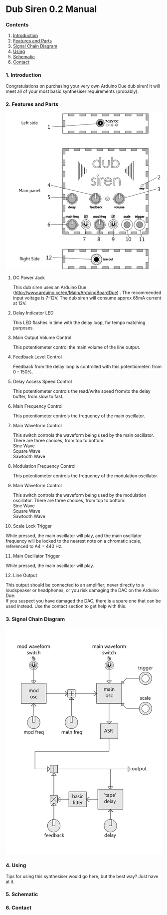 # Dub Siren 0.2 Manual

### Contents

1. [Introduction](/Dub%20Siren%20Manual.md#1-introduction)
2. [Features and Parts](/Dub%20Siren%20Manual.md#2-features-and-parts)
3. [Signal Chain Diagram](/Dub%20Siren%20Manual.md#3-signal-chain-diagram)
4. [Using](/Dub%20Siren%20Manual.md#4-using)
5. [Schematic](/Dub%20Siren%20Manual.md#5-schematic)
6. [Contact](/Dub%20Siren%20Manual.md#6-contact)

### 1. Introduction

Congratulations on purchasing your very own Arduino Due dub siren! It will meet all of your most basic synthesiser requirements (probably).

### 2. Features and Parts

![alt text](/Images/PartsDiagram.png "Features and Parts")

1. DC Power Jack

   This dub siren uses an Arduino Due (http://www.arduino.cc/en/Main/ArduinoBoardDue) . The recommended input voltage is 7-12V. The dub siren will consume approx 65mA current at 12V.  

2. Delay Indicator LED

   This LED flashes in time with the delay loop, for tempo matching purposes.

3. Main Output Volume Control

   This potentiometer control the main volume of the line output.

4. Feedback Level Control

   Feedback from the delay loop is controlled with this potentiometer: from 0 - 150%. 

5. Delay Access Speed Control

   This potentiometer controls the read/write speed from/to the delay buffer, from slow to fast.

6. Main Frequency Control

   This potentiometer controls the frequency of the main oscillator.

7. Main Waveform Control

   This switch controls the waveform being used by the main oscillator. There are three choices, from top to bottom:  
   Sine Wave  
   Square Wave  
   Sawtooth Wave

8. Modulation Frequency Control

   This potentiometer controls the frequency of the modulation oscillator.

9. Main Waveform Control

   This switch controls the waveform being used by the modulation oscillator. There are three choices, from top to bottom:  
   Sine Wave  
   Square Wave  
   Sawtooth Wave

10. Scale Lock Trigger

   While pressed, the main oscillator will play, and the main oscillator frequency will be locked to the nearest note on a chromatic scale, referenced to A4 = 440 Hz.

11. Main Oscillator Trigger

   While pressed, the main oscillator will play.

12. Line Output

   This output should be connected to an amplifier; never directly to a loudspeaker or headphones, or you risk damaging the DAC on the Arduino Due.  
   If you suspect you have damaged the DAC, there is a spare one that can be used instead. Use the contact section to get help with this.

### 3. Signal Chain Diagram

![alt text](/Images/SignalChainDiagram.png "Signal Chain")

### 4. Using

Tips for using this synthesiser would go here, but the best way? Just have at it.

### 5. Schematic



### 6. Contact




